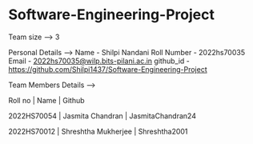 # Software-Engineering-Project
Team size --> 3

Personal Details --> Name - Shilpi Nandani Roll Number - 2022hs70035 Email - 2022hs70035@wilp.bits-pilani.ac.in github_id - https://github.com/Shilpi1437/Software-Engineering-Project

Team Members Details -->

Roll no | Name | Github

2022HS70054 | Jasmita Chandran | JasmitaChandran24

2022HS70012 | Shreshtha Mukherjee | Shreshtha2001

